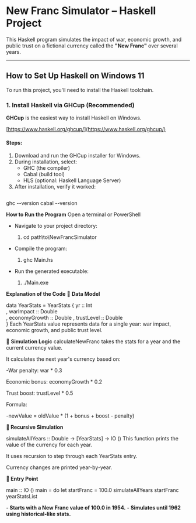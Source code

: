 #  New Franc Simulator – Haskell Project

This Haskell program simulates the impact of war, economic growth, and public trust on a fictional currency called the **"New Franc"** over several years.

---

## How to Set Up Haskell on Windows 11

To run this project, you'll need to install the Haskell toolchain.

### 1. Install Haskell via GHCup (Recommended)

**GHCup** is the easiest way to install Haskell on Windows.

 [https://www.haskell.org/ghcup/](https://www.haskell.org/ghcup/)

#### Steps:
1. Download and run the GHCup installer for Windows.
2. During installation, select:
   - GHC (the compiler)
   - Cabal (build tool)
   - HLS (optional: Haskell Language Server)
3. After installation, verify it worked:
   ```bash
  ghc --version
  cabal --version



**How to Run the Program**
Open a terminal or PowerShell

- Navigate to your project directory:

   1. cd path\to\NewFrancSimulator

- Compile the program:

   1. ghc Main.hs
- Run the generated executable:

   1. ./Main.exe     





**Explanation of the Code**
🔹 **Data Model**

data YearStats = YearStats
  { yr :: Int        
  , warImpact :: Double   
  , economyGrowth :: Double 
  , trustLevel :: Double  
  }
Each YearStats value represents data for a single year: war impact, economic growth, and public trust level.

🔹 **Simulation Logic**
calculateNewFranc takes the stats for a year and the current currency value.

It calculates the next year's currency based on:

  -War penalty: war * 0.3

Economic bonus: economyGrowth * 0.2

Trust boost: trustLevel * 0.5

Formula:

  -newValue = oldValue * (1 + bonus + boost - penalty)

**🔹 Recursive Simulation**

simulateAllYears :: Double -> [YearStats] -> IO ()
This function prints the value of the currency for each year.

It uses recursion to step through each YearStats entry.

Currency changes are printed year-by-year.

**🔹 Entry Point**

   main :: IO ()
   main = do
   let startFranc = 100.0
   simulateAllYears startFranc yearStatsList

  
**- Starts with a New Franc value of 100.0 in 1954.**
**- Simulates until 1962 using historical-like stats.**
